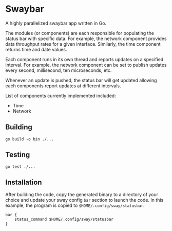 # Swaybar

A highly parallelized swaybar app written in Go.

The modules (or components) are each responsible for populating the status bar
with specific data. For example, the network component provides data throughput
rates for a given interface. Similarly, the time component returns time and date
values.

Each component runs in its own thread and reports updates on a specified
interval. For example, the network component can be set to publish updates every
second, millisecond, ten microseconds, etc.

Whenever an update is pushed, the status bar will get updated allowing each
components report updates at different intervals.

List of components currently implemented included:

- Time
- Network

## Building

```text
go build -o bin ./...
```

## Testing

```text
go test ./...
```

## Installation

After building the code, copy the generated binary to a directory of your choice
and update your sway config `bar` section to launch the code. In this example,
the program is copied to `$HOME/.config/sway/statusbar`.

```text
bar {
    status_command $HOME/.config/sway/statusbar
}
```
